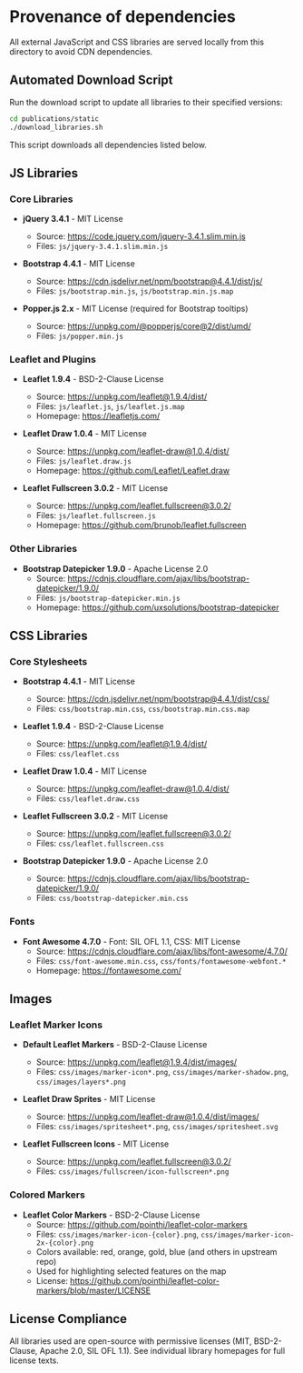 # Provenance of dependencies

All external JavaScript and CSS libraries are served locally from this directory to avoid CDN dependencies.

## Automated Download Script

Run the download script to update all libraries to their specified versions:

```bash
cd publications/static
./download_libraries.sh
```

This script downloads all dependencies listed below.

## JS Libraries

### Core Libraries

- **jQuery 3.4.1** - MIT License
  - Source: https://code.jquery.com/jquery-3.4.1.slim.min.js
  - Files: `js/jquery-3.4.1.slim.min.js`

- **Bootstrap 4.4.1** - MIT License
  - Source: https://cdn.jsdelivr.net/npm/bootstrap@4.4.1/dist/js/
  - Files: `js/bootstrap.min.js`, `js/bootstrap.min.js.map`

- **Popper.js 2.x** - MIT License (required for Bootstrap tooltips)
  - Source: https://unpkg.com/@popperjs/core@2/dist/umd/
  - Files: `js/popper.min.js`

### Leaflet and Plugins

- **Leaflet 1.9.4** - BSD-2-Clause License
  - Source: https://unpkg.com/leaflet@1.9.4/dist/
  - Files: `js/leaflet.js`, `js/leaflet.js.map`
  - Homepage: https://leafletjs.com/

- **Leaflet Draw 1.0.4** - MIT License
  - Source: https://unpkg.com/leaflet-draw@1.0.4/dist/
  - Files: `js/leaflet.draw.js`
  - Homepage: https://github.com/Leaflet/Leaflet.draw

- **Leaflet Fullscreen 3.0.2** - MIT License
  - Source: https://unpkg.com/leaflet.fullscreen@3.0.2/
  - Files: `js/leaflet.fullscreen.js`
  - Homepage: https://github.com/brunob/leaflet.fullscreen

### Other Libraries

- **Bootstrap Datepicker 1.9.0** - Apache License 2.0
  - Source: https://cdnjs.cloudflare.com/ajax/libs/bootstrap-datepicker/1.9.0/
  - Files: `js/bootstrap-datepicker.min.js`
  - Homepage: https://github.com/uxsolutions/bootstrap-datepicker

## CSS Libraries

### Core Stylesheets

- **Bootstrap 4.4.1** - MIT License
  - Source: https://cdn.jsdelivr.net/npm/bootstrap@4.4.1/dist/css/
  - Files: `css/bootstrap.min.css`, `css/bootstrap.min.css.map`

- **Leaflet 1.9.4** - BSD-2-Clause License
  - Source: https://unpkg.com/leaflet@1.9.4/dist/
  - Files: `css/leaflet.css`

- **Leaflet Draw 1.0.4** - MIT License
  - Source: https://unpkg.com/leaflet-draw@1.0.4/dist/
  - Files: `css/leaflet.draw.css`

- **Leaflet Fullscreen 3.0.2** - MIT License
  - Source: https://unpkg.com/leaflet.fullscreen@3.0.2/
  - Files: `css/leaflet.fullscreen.css`

- **Bootstrap Datepicker 1.9.0** - Apache License 2.0
  - Source: https://cdnjs.cloudflare.com/ajax/libs/bootstrap-datepicker/1.9.0/
  - Files: `css/bootstrap-datepicker.min.css`

### Fonts

- **Font Awesome 4.7.0** - Font: SIL OFL 1.1, CSS: MIT License
  - Source: https://cdnjs.cloudflare.com/ajax/libs/font-awesome/4.7.0/
  - Files: `css/font-awesome.min.css`, `css/fonts/fontawesome-webfont.*`
  - Homepage: https://fontawesome.com/

## Images

### Leaflet Marker Icons

- **Default Leaflet Markers** - BSD-2-Clause License
  - Source: https://unpkg.com/leaflet@1.9.4/dist/images/
  - Files: `css/images/marker-icon*.png`, `css/images/marker-shadow.png`, `css/images/layers*.png`

- **Leaflet Draw Sprites** - MIT License
  - Source: https://unpkg.com/leaflet-draw@1.0.4/dist/images/
  - Files: `css/images/spritesheet*.png`, `css/images/spritesheet.svg`

- **Leaflet Fullscreen Icons** - MIT License
  - Source: https://unpkg.com/leaflet.fullscreen@3.0.2/
  - Files: `css/images/fullscreen/icon-fullscreen*.png`

### Colored Markers

- **Leaflet Color Markers** - BSD-2-Clause License
  - Source: https://github.com/pointhi/leaflet-color-markers
  - Files: `css/images/marker-icon-{color}.png`, `css/images/marker-icon-2x-{color}.png`
  - Colors available: red, orange, gold, blue (and others in upstream repo)
  - Used for highlighting selected features on the map
  - License: https://github.com/pointhi/leaflet-color-markers/blob/master/LICENSE

## License Compliance

All libraries used are open-source with permissive licenses (MIT, BSD-2-Clause, Apache 2.0, SIL OFL 1.1).
See individual library homepages for full license texts.

